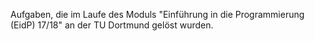 Aufgaben, die im Laufe des Moduls "Einführung in die Programmierung (EidP) 17/18" an der TU Dortmund gelöst wurden. 